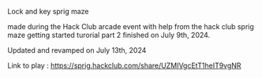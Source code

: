  Lock and key sprig maze

made during the Hack Club arcade event with help from the hack club sprig maze getting started turorial part 2
finished on July 9th, 2024.

Updated and revamped on July 13th, 2024

Link to play : https://sprig.hackclub.com/share/UZMIVgcEtT1heIT9vgNR
